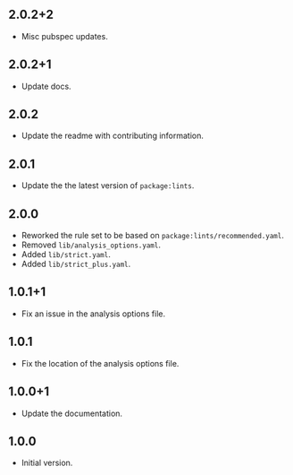 ## 2.0.2+2

- Misc pubspec updates.

## 2.0.2+1

- Update docs.

## 2.0.2

- Update the readme with contributing information.

## 2.0.1

- Update the the latest version of `package:lints`.

## 2.0.0

- Reworked the rule set to be based on `package:lints/recommended.yaml`.
- Removed `lib/analysis_options.yaml`.
- Added `lib/strict.yaml`.
- Added `lib/strict_plus.yaml`.

## 1.0.1+1

- Fix an issue in the analysis options file.

## 1.0.1

- Fix the location of the analysis options file.

## 1.0.0+1

- Update the documentation.

## 1.0.0

- Initial version.
